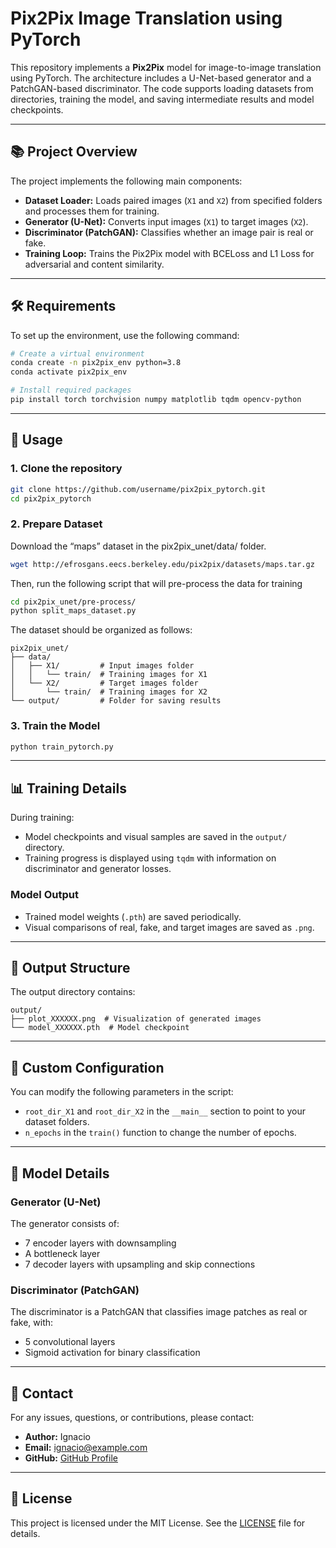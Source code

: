 
# Pix2Pix Image Translation using PyTorch

This repository implements a **Pix2Pix** model for image-to-image translation using PyTorch. The architecture includes a U-Net-based generator and a PatchGAN-based discriminator. The code supports loading datasets from directories, training the model, and saving intermediate results and model checkpoints.

---

## 📚 Project Overview

The project implements the following main components:

- **Dataset Loader:** Loads paired images (`X1` and `X2`) from specified folders and processes them for training.
- **Generator (U-Net):** Converts input images (`X1`) to target images (`X2`).
- **Discriminator (PatchGAN):** Classifies whether an image pair is real or fake.
- **Training Loop:** Trains the Pix2Pix model with BCELoss and L1 Loss for adversarial and content similarity.

---

## 🛠️ Requirements

To set up the environment, use the following command:

```bash
# Create a virtual environment
conda create -n pix2pix_env python=3.8
conda activate pix2pix_env

# Install required packages
pip install torch torchvision numpy matplotlib tqdm opencv-python
```

---

## 🚀 Usage

### 1. Clone the repository

```bash
git clone https://github.com/username/pix2pix_pytorch.git
cd pix2pix_pytorch
```

### 2. Prepare Dataset

Download the “maps” dataset in the pix2pix_unet/data/ folder.

```bash
wget http://efrosgans.eecs.berkeley.edu/pix2pix/datasets/maps.tar.gz
```

Then, run the following script that will pre-process the data for training

```bash
cd pix2pix_unet/pre-process/
python split_maps_dataset.py
```

The dataset should be organized as follows:

```
pix2pix_unet/
├── data/
│   ├── X1/         # Input images folder
│   │   └── train/  # Training images for X1
│   └── X2/         # Target images folder
│       └── train/  # Training images for X2
└── output/         # Folder for saving results
```

### 3. Train the Model

```bash
python train_pytorch.py
```

---

## 📊 Training Details

During training:
- Model checkpoints and visual samples are saved in the `output/` directory.
- Training progress is displayed using `tqdm` with information on discriminator and generator losses.

### Model Output

- Trained model weights (`.pth`) are saved periodically.
- Visual comparisons of real, fake, and target images are saved as `.png`.

---

## 📂 Output Structure

The output directory contains:

```
output/
├── plot_XXXXXX.png  # Visualization of generated images
└── model_XXXXXX.pth  # Model checkpoint
```

---

## 📝 Custom Configuration

You can modify the following parameters in the script:
- `root_dir_X1` and `root_dir_X2` in the `__main__` section to point to your dataset folders.
- `n_epochs` in the `train()` function to change the number of epochs.

---

## 🧠 Model Details

### Generator (U-Net)

The generator consists of:
- 7 encoder layers with downsampling
- A bottleneck layer
- 7 decoder layers with upsampling and skip connections

### Discriminator (PatchGAN)

The discriminator is a PatchGAN that classifies image patches as real or fake, with:
- 5 convolutional layers
- Sigmoid activation for binary classification

---

## 📧 Contact

For any issues, questions, or contributions, please contact:

- **Author:** Ignacio
- **Email:** ignacio@example.com
- **GitHub:** [GitHub Profile](https://github.com/ibugueno)

--- 

## 📄 License

This project is licensed under the MIT License. See the [LICENSE](LICENSE) file for details.
